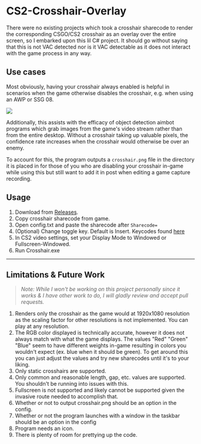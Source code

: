 # CS2-Crosshair-Overlay

There were no existing projects which took a crosshair sharecode to render the corresponding CSGO/CS2 crosshair as an overlay over the entire screen, so I embarked upon this lil C# project. It should go without saying that this is not VAC detected nor is it VAC detectable as it does not interact with the game process in any way.

## Use cases

Most obviously, having your crosshair always enabled is helpful in scenarios when the game otherwise disables the crosshair, e.g. when using an AWP or SSG 08.

![](https://github.com/Chungmire/CS2-Crosshair-Overlay/blob/main/Example.gif)

Additionally, this assists with the efficacy of object detection aimbot programs which grab images from the game's video stream rather than from the entire desktop. Without a crosshair taking up valuable pixels, the confidence rate increases when the crosshair would otherwise be over an enemy.

To account for this, the program outputs a `crosshair.png` file in the directory it is placed in for those of you who are disabling your crosshair in-game while using this but still want to add it in post when editing a game capture recording.


## Usage

1. Download from [Releases](https://github.com/Chungmire/CS2-Crosshair-Overlay/files/14324202/1.0.zip).
2. Copy crosshair sharecode from game.
3. Open config.txt and paste the sharecode after `Sharecode=`
4. (Optional) Change toggle key. Default is Insert. Keycodes found [here](https://learn.microsoft.com/en-us/dotnet/api/system.windows.forms.keys?view=windowsdesktop-8.0) 
5. In CS2 video settings, set your Display Mode to Windowed or Fullscreen-Windowed.
6. Run Crosshair.exe


---

## Limitations & Future Work
> _Note: While I won't be working on this project personally since it works & I have other work to do, I will gladly review and accept pull requests._
1. Renders only the crosshair as the game would at 1920x1080 resolution as the scaling factor for other resolutions is not implemented. You can play at any resolution.
2. The RGB color displayed is technically accurate, however it does not always match with what the game displays. The values "Red" "Green" "Blue" seem to have different weights in-game resulting in colors you wouldn't expect (ex. blue when it should be green). To get around this you can just adjust the values and try new sharecodes until it's to your liking.
3. Only static crosshairs are supported.
4. Only common and reasonable length, gap, etc. values are supported. You shouldn't be running into issues with this.
5. Fullscreen is not supported and likely cannot be supported given the invasive route needed to accomplish that.
6. Whether or not to output crosshair.png should be an option in the config.
7. Whether or not the program launches with a window in the taskbar should be an option in the config
8. Program needs an icon.
9. There is plenty of room for prettying up the code.
